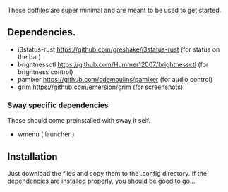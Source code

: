 These dotfiles are super minimal and are meant to be used to get started. 

## Dependencies.

+ i3status-rust https://github.com/greshake/i3status-rust (for status on the bar)
+ brightnessctl  https://github.com/Hummer12007/brightnessctl (for brightness control) 
+ pamixer https://github.com/cdemoulins/pamixer (for audio control) 
+ grim https://github.com/emersion/grim  (for screenshots)

### Sway specific dependencies
These should come preinstalled with sway it self.
+ wmenu ( launcher )

## Installation
Just download the files and copy them to the .config directory. If the dependencies are installed properly, you should be good to go...